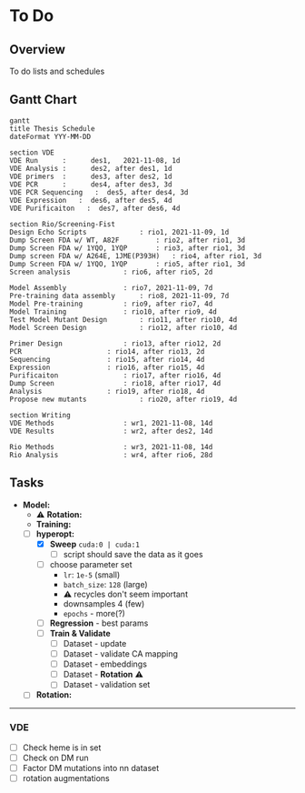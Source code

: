 # To Do

## Overview
To do lists and schedules

## Gantt Chart 

```mermaid
gantt
title Thesis Schedule
dateFormat YYY-MM-DD

section VDE
VDE Run      : 		des1, 	2021-11-08, 1d
VDE Analysis : 		des2, after des1, 1d
VDE primers  : 		des3, after des2, 1d
VDE PCR      :		des4, after des3, 3d
VDE PCR Sequencing   :  des5, after des4, 3d
VDE Expression   :  des6, after des5, 4d
VDE Purificaiton   :  des7, after des6, 4d

section Rio/Screening-Fist
Design Echo Scripts 			: rio1, 2021-11-09, 1d
Dump Screen FDA w/ WT, A82F 		: rio2, after rio1, 3d
Dump Screen FDA w/ 1YQO, 1YQP 		: rio3, after rio1, 3d
Dump screen FDA w/ A264E, 1JME(P393H) 	: rio4, after rio1, 3d
Dump Screen FDA w/ 1YQO, 1YQP 		: rio5, after rio1, 3d
Screen analysis 			: rio6, after rio5, 2d

Model Assembly 				: rio7, 2021-11-09, 7d
Pre-training data assembly 		: rio8, 2021-11-09, 7d
Model Pre-training 			: rio9, after rio7, 4d
Model Training 				: rio10, after rio9, 4d
Test Model Mutant Design 		: rio11, after rio10, 4d
Model Screen Design 			: rio12, after rio10, 4d

Primer Design 				: rio13, after rio12, 2d
PCR  					: rio14, after rio13, 2d
Sequencing 				: rio15, after rio14, 4d
Expression 				: rio16, after rio15, 4d
Purificaiton 				: rio17, after rio16, 4d
Dump Screen 				: rio18, after rio17, 4d
Analysis 				: rio19, after rio18, 4d
Propose new mutants 			: rio20, after rio19, 4d

section Writing
VDE Methods 				: wr1, 2021-11-08, 14d
VDE Results 				: wr2, after des2, 14d

Rio Methods 				: wr3, 2021-11-08, 14d
Rio Analysis 				: wr4, after rio6, 28d
```

## Tasks
- **Model:** 
	- :warning: **Rotation:**
	- **Training:** 
	- [ ] **hyperopt:**
		- [x]  **Sweep** `cuda:0 | cuda:1`
			- [ ] script should save the data as it goes
		- [ ] choose parameter set
			- `lr`: `1e-5` (small)
			- `batch_size`: `128` (large)
			- :warning: recycles don't seem important
			- downsamples 4 (few)
			- `epochs` - more(?)
		- [ ] **Regression** - best params
		- [ ] **Train & Validate**
			- [ ] Dataset - update
			- [ ] Dataset - validate CA mapping
			- [ ] Dataset - embeddings
			- [ ] Dataset - **Rotation** :warning:
			- [ ] Dataset - validation set
	- [ ] **Rotation:**

---
### VDE
- [ ] Check heme is in set
- [ ] Check on DM run
- [ ] Factor DM mutations into nn dataset
- [ ] rotation augmentations
